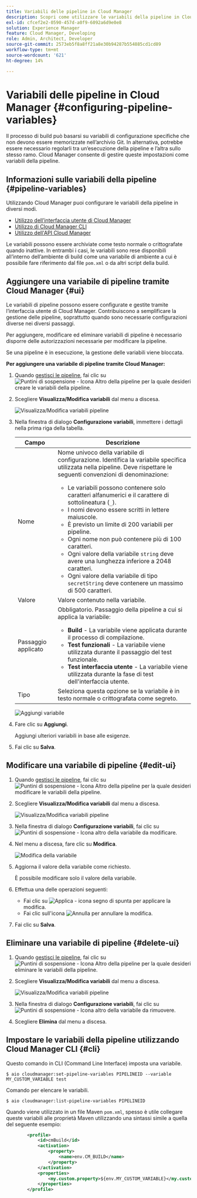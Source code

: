 ```yaml
---
title: Variabili delle pipeline in Cloud Manager
description: Scopri come utilizzare le variabili della pipeline in Cloud Manager per gestire variabili di configurazione specifiche per la build.
exl-id: cfcef2e2-0590-457d-a0f9-6092a6d9e0e8
solution: Experience Manager
feature: Cloud Manager, Developing
role: Admin, Architect, Developer
source-git-commit: 2573eb5f8a8ff21a8e30b94287b554885cd1cd89
workflow-type: tm+mt
source-wordcount: '621'
ht-degree: 14%

---
```


# Variabili delle pipeline in Cloud Manager {#configuring-pipeline-variables}

Il processo di build può basarsi su variabili di configurazione specifiche che non devono essere memorizzate nell’archivio Git. In alternativa, potrebbe essere necessario regolarli tra un’esecuzione della pipeline e l’altra sullo stesso ramo. Cloud Manager consente di gestire queste impostazioni come variabili della pipeline.

## Informazioni sulle variabili della pipeline {#pipeline-variables}

Utilizzando Cloud Manager puoi configurare le variabili della pipeline in diversi modi.

* [Utilizzo dell’interfaccia utente di Cloud Manager](#ui)
* [Utilizzo di Cloud Manager CLI](#cli)
* [Utilizzo dell&#39;API Cloud Manager](https://developer.adobe.com/experience-cloud/cloud-manager/reference/api/#tag/Variables/operation/getPipelineVariables)

Le variabili possono essere archiviate come testo normale o crittografate quando inattive. In entrambi i casi, le variabili sono rese disponibili all’interno dell’ambiente di build come una variabile di ambiente a cui è possibile fare riferimento dal file `pom.xml` o da altri script della build.

## Aggiungere una variabile di pipeline tramite Cloud Manager {#ui}

Le variabili di pipeline possono essere configurate e gestite tramite l’interfaccia utente di Cloud Manager. Contribuiscono a semplificare la gestione delle pipeline, soprattutto quando sono necessarie configurazioni diverse nei diversi passaggi.

Per aggiungere, modificare ed eliminare variabili di pipeline è necessario disporre delle autorizzazioni necessarie per modificare la pipeline.

Se una pipeline è in esecuzione, la gestione delle variabili viene bloccata.

**Per aggiungere una variabile di pipeline tramite Cloud Manager:**

1. Quando [gestisci le pipeline](/help/implementing/cloud-manager/configuring-pipelines/managing-pipelines.md), fai clic su ![Puntini di sospensione - Icona Altro](https://spectrum.adobe.com/static/icons/workflow_18/Smock_More_18_N.svg) della pipeline per la quale desideri creare le variabili della pipeline.

1. Scegliere **Visualizza/Modifica variabili** dal menu a discesa.

   ![Visualizza/Modifica variabili pipeline](/help/implementing/cloud-manager/assets/pipeline-variables-view-edit.png)

1. Nella finestra di dialogo **Configurazione variabili**, immettere i dettagli nella prima riga della tabella.

   | Campo | Descrizione |
   | --- | --- |
   | Nome | Nome univoco della variabile di configurazione. Identifica la variabile specifica utilizzata nella pipeline. Deve rispettare le seguenti convenzioni di denominazione:<ul><li>Le variabili possono contenere solo caratteri alfanumerici e il carattere di sottolineatura (`_`).</li><li>I nomi devono essere scritti in lettere maiuscole.</li><li>È previsto un limite di 200 variabili per pipeline.</li><li>Ogni nome non può contenere più di 100 caratteri.</li><li>Ogni valore della variabile `string` deve avere una lunghezza inferiore a 2048 caratteri.</li><li>Ogni valore della variabile di tipo `secretString` deve contenere un massimo di 500 caratteri.</li></ul> |
   | Valore | Valore contenuto nella variabile. |
   | Passaggio applicato | Obbligatorio. Passaggio della pipeline a cui si applica la variabile:<ul><li>**Build** - La variabile viene applicata durante il processo di compilazione.</li><li>**Test funzionali** - La variabile viene utilizzata durante il passaggio del test funzionale.</li><li>**Test interfaccia utente** - La variabile viene utilizzata durante la fase di test dell&#39;interfaccia utente.</li></ul> |
   | Tipo | Seleziona questa opzione se la variabile è in testo normale o crittografata come segreto. |

   ![Aggiungi variabile](/help/implementing/cloud-manager/assets/pipeline-variables-add-variable.png)

1. Fare clic su **Aggiungi**.

   Aggiungi ulteriori variabili in base alle esigenze.

1. Fai clic su **Salva**.

## Modificare una variabile di pipeline {#edit-ui}

1. Quando [gestisci le pipeline](/help/implementing/cloud-manager/configuring-pipelines/managing-pipelines.md), fai clic su ![Puntini di sospensione - Icona Altro](https://spectrum.adobe.com/static/icons/workflow_18/Smock_More_18_N.svg) della pipeline per la quale desideri modificare le variabili della pipeline.

1. Scegliere **Visualizza/Modifica variabili** dal menu a discesa.

   ![Visualizza/Modifica variabili pipeline](/help/implementing/cloud-manager/assets/pipeline-variables-view-edit.png)

1. Nella finestra di dialogo **Configurazione variabili**, fai clic su ![Puntini di sospensione - Icona altro](https://spectrum.adobe.com/static/icons/workflow_18/Smock_More_18_N.svg) della variabile da modificare.

1. Nel menu a discesa, fare clic su **Modifica**.

   ![Modifica della variabile](/help/implementing/cloud-manager/assets/pipeline-variables-edit.png)

1. Aggiorna il valore della variabile come richiesto.

   È possibile modificare solo il valore della variabile.

1. Effettua una delle operazioni seguenti:

   * Fai clic su ![Applica - icona segno di spunta](https://spectrum.adobe.com/static/icons/workflow_18/Smock_Checkmark_18_N.svg) per applicare la modifica.
   * Fai clic sull&#39;icona ![Annulla](https://spectrum.adobe.com/static/icons/workflow_18/Smock_Undo_18_N.svg) per annullare la modifica.

1. Fai clic su **Salva**.

## Eliminare una variabile di pipeline {#delete-ui}

1. Quando [gestisci le pipeline](/help/implementing/cloud-manager/configuring-pipelines/managing-pipelines.md), fai clic su ![Puntini di sospensione - Icona Altro](https://spectrum.adobe.com/static/icons/workflow_18/Smock_More_18_N.svg) della pipeline per la quale desideri eliminare le variabili della pipeline.

1. Scegliere **Visualizza/Modifica variabili** dal menu a discesa.

   ![Visualizza/Modifica variabili pipeline](/help/implementing/cloud-manager/assets/pipeline-variables-view-edit.png)

1. Nella finestra di dialogo **Configurazione variabili**, fai clic su ![Puntini di sospensione - Icona altro](https://spectrum.adobe.com/static/icons/workflow_18/Smock_More_18_N.svg) della variabile da rimuovere.

1. Scegliere **Elimina** dal menu a discesa.


## Impostare le variabili della pipeline utilizzando Cloud Manager CLI {#cli}

Questo comando in CLI (Command Line Interface) imposta una variabile.

```shell
$ aio cloudmanager:set-pipeline-variables PIPELINEID --variable MY_CUSTOM_VARIABLE test
```

Comando per elencare le variabili.

```shell
$ aio cloudmanager:list-pipeline-variables PIPELINEID
```

Quando viene utilizzato in un file Maven `pom.xml`, spesso è utile collegare queste variabili alle proprietà Maven utilizzando una sintassi simile a quella del seguente esempio:

```xml
        <profile>
            <id>cmBuild</id>
            <activation>
                <property>
                    <name>env.CM_BUILD</name>
                </property>
            </activation>
            <properties>
                <my.custom.property>${env.MY_CUSTOM_VARIABLE}</my.custom.property> 
            </properties>
        </profile>
```
